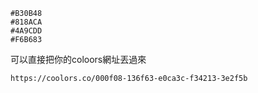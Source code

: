 

```palette
#B30B48
#818ACA
#4A9CDD
#F6B683
```

可以直接把你的coloors網址丟過來
```palette
https://coolors.co/000f08-136f63-e0ca3c-f34213-3e2f5b
```

